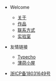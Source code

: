* Welcome

  * [关于](about.md)
  * [作品](work.md)
  * [联系方式](contact.md)
  * [实验室](lab.md)


* 友情链接
  * [Typecho](http:/typecho.org)
  * [薄荷小屋](https://rowingbohe.com)
  
* [浙ICP备18031649号](http://beian.miit.gov.cn)
